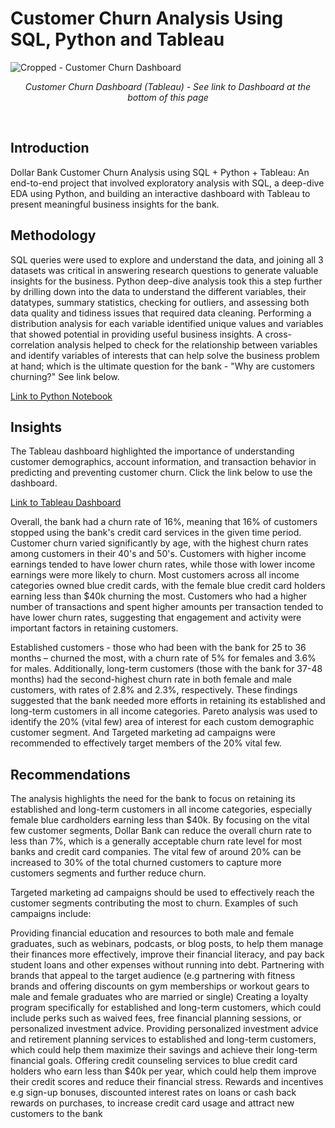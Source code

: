 # Customer Churn Analysis Using SQL, Python and Tableau

![Cropped - Customer Churn Dashboard](https://user-images.githubusercontent.com/24312721/224085369-e520eb0f-3e8e-4168-9993-53af01f0ea90.png)

<p align="center">
<em> Customer Churn Dashboard (Tableau) - See link to Dashboard at the bottom of this page </em> 
  </p>
  
  <br>
 
## Introduction 
Dollar Bank Customer Churn Analysis using SQL + Python + Tableau:  An end-to-end project that involved exploratory analysis with SQL, a deep-dive EDA using Python, and building an interactive dashboard with Tableau to present meaningful business insights for the bank. 

## Methodology
SQL queries were used to explore and understand the data, and joining all 3 datasets was critical in answering research questions to generate valuable insights for the business. Python deep-dive analysis took this a step further by drilling down into the data to understand the different variables, their datatypes, summary statistics, checking for outliers, and assessing both data quality and tidiness issues that required data cleaning. Performing a distribution analysis for each variable identified unique values and variables that showed potential in providing useful business insights. A cross-correlation analysis helped to check for the relationship between variables and identify variables of interests that can help solve the business problem at hand; which is the ultimate question for the bank - "Why are customers churning?" See link below.

[Link to Python Notebook](https://nbviewer/github/<nsikan-udoma>/<https://github.com/nsikan-udoma/customer_churn_analysis-SQL-Python-Tableau/blob/bab18f50fdadaf4c40aebf3dc345350c3f68eb4c/Supporting%20Files/notebook.ipynb>)

## Insights
The Tableau dashboard highlighted the importance of understanding customer demographics, account information, and transaction behavior in predicting and preventing customer churn. Click the link below to use the dashboard.

[Link to Tableau Dashboard](https://public.tableau.com/app/profile/nsikan.udoma/viz/DollarBankCustomerChurnDashboard/CustomerChurnDashboard)

Overall, the bank had a churn rate of 16%, meaning that 16% of customers stopped using the bank's credit card services in the given time period. Customer churn varied significantly by age, with the highest churn rates among customers in their 40's and 50's.
Customers with higher income earnings tended to have lower churn rates, while those with lower income earnings were more likely to churn. Most customers across all income categories owned blue credit cards, with the female blue credit card holders earning less than $40k churning the most. Customers who had a higher number of transactions and spent higher amounts per transaction tended to have lower churn rates, suggesting that engagement and activity were important factors in retaining customers.

Established customers - those who had been with the bank for 25 to 36 months – churned the most, with a churn rate of 5% for females and 3.6% for males. Additionally, long-term customers (those with the bank for 37-48 months) had the second-highest churn rate in both female and male customers, with rates of 2.8% and 2.3%, respectively. These findings suggested that the bank needed more efforts in retaining its established and long-term customers in all income categories. Pareto analysis was used to identify the 20% (vital few) area of interest for each custom demographic customer segment. And Targeted marketing ad campaigns were recommended to effectively target members of the 20% vital few. 

## Recommendations
The analysis highlights the need for the bank to focus on retaining its established and long-term customers in all income categories, especially female blue cardholders earning less than $40k. By focusing on the vital few customer segments, Dollar Bank can reduce the overall churn rate to less than 7%, which is a generally acceptable churn rate level for most banks and credit card companies. The vital few of around 20% can be increased to 30% of the total churned customers to capture more customers segments and further reduce churn.

Targeted marketing ad campaigns should be used to effectively reach the customer segments contributing the most to churn. Examples of such campaigns include:

Providing financial education and resources to both male and female graduates, such as webinars, podcasts, or blog posts, to help them manage their finances more effectively, improve their financial literacy, and pay back student loans and other expenses without running into debt.
Partnering with brands that appeal to the target audience (e.g partnering with fitness brands and offering discounts on gym memberships or workout gears to male and female graduates who are married or single)
Creating a loyalty program specifically for established and long-term customers, which could include perks such as waived fees, free financial planning sessions, or personalized investment advice.
Providing personalized investment advice and retirement planning services to established and long-term customers, which could help them maximize their savings and achieve their long-term financial goals.
Offering credit counseling services to blue credit card holders who earn less than $40k per year, which could help them improve their credit scores and reduce their financial stress.
Rewards and incentives e.g sign-up bonuses, discounted interest rates on loans or cash back rewards on purchases, to increase credit card usage and attract new customers to the bank
